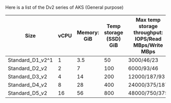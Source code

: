 

Here is a list of the Dv2 series of AKS (General purpose)


| Size              | vCPU | Memory: GiB | Temp storage (SSD) GiB | Max temp storage throughput: IOPS/Read MBps/Write MBps | Max data disks | Throughput: IOPS | Max NICs | Expected network bandwidth (Mbps) |
| ----------------- | ---- | ----------- | ---------------------- | ------------------------------------------------------ | -------------- | ---------------- | -------- | --------------------------------- |
| Standard_D1_v2\^1 | 1    | 3.5         | 50                     | 3000/46/23                                             | 4              | 4x500            | 2        | 750                               |
| Standard_D2_v2    | 2    | 7           | 100                    | 6000/93/46                                             | 8              | 8x500            | 2        | 1500                              |
| Standard_D3_v2    | 4    | 14          | 200                    | 12000/187/93                                           | 16             | 16x500           | 4        | 3000                              |
| Standard_D4_v2    | 8    | 28          | 400                    | 24000/375/187                                          | 32             | 32x500           | 8        | 6000                              |
| Standard_D5_v2    | 16   | 56          | 800                    | 48000/750/375                                          | 64             | 64x500           | 8        | 12000                             |
